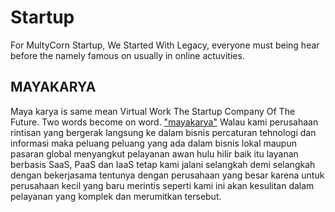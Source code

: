 # Startup
For MultyCorn Startup, We Started With Legacy, everyone must being hear before the namely famous on usually in online actuvities.
## MAYAKARYA
Maya karya is same mean Virtual Work  The Startup Company Of The Future.
Two words become on word. ["mayakarya"](https://www.f6s.com/mayakarya)
Walau kami perusahaan rintisan yang bergerak langsung ke dalam bisnis percaturan tehnologi dan informasi maka peluang peluang yang ada dalam bisnis lokal maupun pasaran global menyangkut pelayanan awan hulu hilir baik itu layanan berbasis  SaaS, PaaS dan IaaS tetap kami jalani selangkah demi selangkah dengan bekerjasama tentunya dengan perusahaan yang besar karena untuk perusahaan kecil yang baru merintis seperti kami ini akan kesulitan dalam pelayanan yang komplek dan merumitkan tersebut. 
